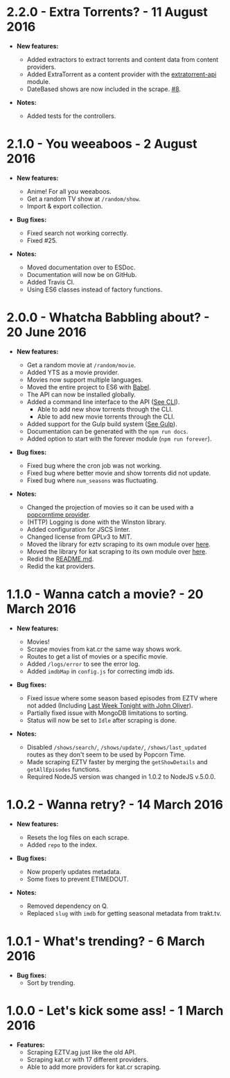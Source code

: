# 2.2.0 - Extra Torrents? - 11 August 2016

 - **New features:**
   - Added extractors to extract torrents and content data from content providers.
   - Added ExtraTorrent as a content provider with the [extratorrent-api](https://github.com/ChrisAlderson/extratorrent-api) module.
   - DateBased shows are now included in the scrape. [#8](https://github.com/popcorn-official/popcorn-api/issues/8).

 - **Notes:**
   - Added tests for the controllers.

# 2.1.0 - You weeaboos - 2 August 2016

 - **New features:**
   - Anime! For all you weeaboos.
   - Get a random TV show at `/random/show`.
   - Import & export collection.

 - **Bug fixes:**
   - Fixed search not working correctly.
   - Fixed #25.

 - **Notes:**
   - Moved documentation over to ESDoc.
   - Documentation will now be on GitHub.
   - Added Travis CI.
   - Using ES6 classes instead of factory functions.

# 2.0.0 - Whatcha Babbling about? - 20 June 2016

 - **New features:**
   - Get a random movie at `/random/movie`.
   - Added YTS as a movie provider.
   - Movies now support multiple languages.
   - Moved the entire project to ES6 with [Babel](https://babeljs.io/).
   - The API can now be installed globally.
   - Added a command line interface to the API ([See CLI](https://popcorn-official.github.io/popcorn-api/manual/usage.html#global)).
     - Able to add new show torrents through the CLI.
     - Able to add new movie torrents through the CLI.
   - Added support for the Gulp build system ([See Gulp](https://popcorn-official.github.io/popcorn-api/manual/usage.html#gulp)).
   - Documentation can be generated with the `npm run docs`.
   - Added option to start with the forever module (`npm run forever`).

 - **Bug fixes:**
   - Fixed bug where the cron job was not working.
   - Fixed bug where better movie and show torrents did not update.
   - Fixed bug where `num_seasons` was fluctuating.

 - **Notes:**
   - Changed the projection of movies so it can be used with a [popcorntime provider](https://github.com/ChrisAlderson/butter-provider-movies).
   - (HTTP) Logging is done with the Winston library.
   - Added configuration for JSCS linter.
   - Changed license from GPLv3 to MIT.
   - Moved the library for eztv scraping to its own module over [here](https://github.com/ChrisAlderson/eztv-api-pt).
   - Moved the library for kat scraping to its own module over [here](https://github.com/ChrisAlderson/kat-api-pt).
   - Redid the [README.md](README.md).
   - Redid the kat providers.

# 1.1.0 - Wanna catch a movie? - 20 March 2016

 - **New features:**
   - Movies!
    - Scrape movies from kat.cr the same way shows work.
    - Routes to get a list of movies or a specific movie.
   - Added `/logs/error` to see the error log.
   - Added `imdbMap` in `config.js` for correcting imdb ids.

 - **Bug fixes:**
   - Fixed issue where some season based episodes from EZTV where not added (Including [Last Week Tonight with John Oliver](https://eztv.ag/shows/1025/last-week-tonight-with-john-oliver/)).
   - Partially fixed issue with MongoDB limitations to sorting.
   - Status will now be set to `Idle` after scraping is done.

 - **Notes:**
   - Disabled `/shows/search/`, `/shows/update/`, `/shows/last_updated` routes as they don't seem to be used by Popcorn Time.
   - Made scraping EZTV faster by merging the `getShowDetails` and `getAllEpisodes` functions.
   - Required NodeJS version was changed in 1.0.2 to NodeJS v.5.0.0.

# 1.0.2 - Wanna retry? - 14 March 2016

 - **New features:**
   - Resets the log files on each scrape.
   - Added `repo` to the index.

 - **Bug fixes:**
   - Now properly updates metadata.
   - Some fixes to prevent ETIMEDOUT.

 - **Notes:**
   - Removed dependency on Q.
   - Replaced `slug` with `imdb` for getting seasonal metadata from trakt.tv.

# 1.0.1 - What's trending? - 6 March 2016

 - **Bug fixes:**
   - Sort by trending.

# 1.0.0 - Let's kick some ass! - 1 March 2016

 - **Features:**
   - Scraping EZTV.ag just like the old API.
   - Scraping kat.cr with 17 different providers.
   - Able to add more providers for kat.cr scraping.
